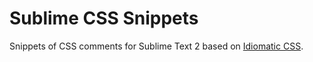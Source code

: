 # Sublime CSS Snippets

Snippets of CSS comments for Sublime Text 2 based on [Idiomatic CSS](https://github.com/necolas/idiomatic-css).

